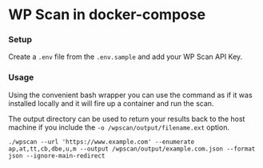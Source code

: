 # WP Scan in docker-compose

### Setup
Create a `.env` file from the `.env.sample` and add your WP Scan API Key.

### Usage
Using the convenient bash wrapper you can use the command as if it was installed locally and it will fire up a container and run the scan.

The output directory can be used to return your results back to the host machine if you include the `-o /wpscan/output/filename.ext` option.

`./wpscan --url 'https://www.example.com' --enumerate ap,at,tt,cb,dbe,u,m --output /wpscan/output/example.com.json --format json --ignore-main-redirect`